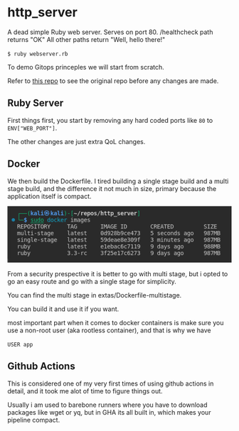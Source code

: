 # http_server
A dead simple Ruby web server.
Serves on port 80.
/healthcheck path returns "OK"
All other paths return "Well, hello there!"

`$ ruby webserver.rb`


To demo Gitops princeples we will start from scratch.

Refer to [this repo](https://github.com/sawasy/http_server) to see the original repo before any changes are made.

## Ruby Server
First things first, you start by removing any hard coded ports like `80` to `ENV["WEB_PORT"]`.

The other changes are just extra QoL changes. 

## Docker
We then build the Dockerfile.
I tired building a single stage build and a multi stage build, and the difference it not much in size, primary because the application itself is compact.

![Alt text](images/Screenshot_2023-11-10_15-58-18.png)

From a security prespective it is better to go with multi stage, but i opted to go an easy route and go with a single stage for simplicity.

You can find the multi stage in extas/Dockerfile-multistage.

You can build it and use it if you want.

most important part when it comes to docker containers is make sure you use a non-root user (aka rootless container), and that is why we have

`USER app`

## Github Actions

This is considered one of my very first times of using github actions in detail, and it took me alot of time to figure things out.

Usually i am used to barebone runners where you have to download packages like wget or yq, but in GHA its all built in, which makes your pipeline compact.